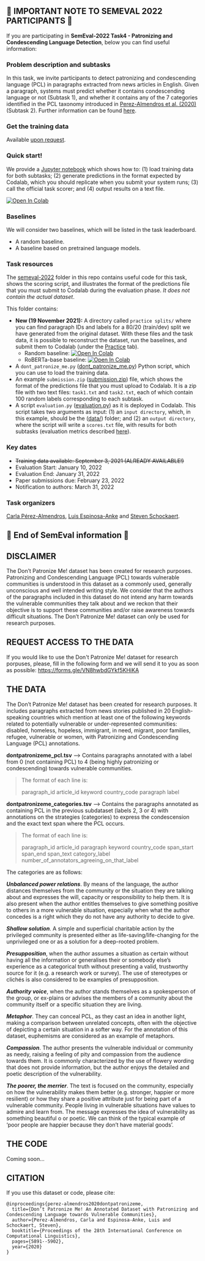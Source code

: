 ## :robot: IMPORTANT NOTE TO SEMEVAL 2022 PARTICIPANTS :robot:

If you are participating in **SemEval-2022 Task4 - Patronizing and Condescending Language Detection**, below you can find useful information:

### Problem description and subtasks

In this task, we invite participants to detect patronizing and condescending language (PCL) in paragraphs extracted from news articles in English. Given a paragraph, systems must predict whether it contains condescending language or not (Subtask 1), and whether it contains any of the 7 categories identified in the PCL taxonomy introduced in [Perez-Almendros et al. (2020)](https://aclanthology.org/2020.coling-main.518/) (Subtask 2). Further information can be found [here](https://sites.google.com/view/pcl-detection-semeval2022/).

### Get the training data

Available [upon request](https://forms.gle/VN8hwbdGYkf5KHiKA).

### Quick start!

We provide a [Jupyter notebook](https://github.com/Perez-AlmendrosC/dontpatronizeme/blob/master/semeval-2022/Semeval_2022_Task_4_Demo.ipynb) which shows how to: (1) load training data for both subtasks; (2) generate predictions in the format expected by Codalab, which you should replicate when you submit your system runs; (3) call the official task scorer; and (4) output results on a text file. 

[![Open In Colab](https://colab.research.google.com/assets/colab-badge.svg)](https://colab.research.google.com/drive/1vNPVN5w_O48pjtRGYhb5hS0sNXThfBwL?usp=sharing)

### Baselines

We will consider two baselines, which will be listed in the task leaderboard.

- A random baseline.
- A baseline based on pretrained language models.

### Task resources

The [semeval-2022](https://github.com/Perez-AlmendrosC/dontpatronizeme/tree/master/semeval-2022) folder in this repo contains useful code for this task, shows the scoring script, and illustrates the format of the predictions file that you must submit to Codalab during the evaluation phase. _It does not contain the actual dataset_.

This folder contains: 

- **New (19 November 2021):** A directory called `practice splits/` where you can find paragraph IDs and labels for a 80/20 (train/dev) split we have generated from the original dataset. With these files and the task data, it is possible to reconstruct the dataset, run the baselines, and submit them to Codalab (under the [Practice](https://competitions.codalab.org/competitions/34344#participate-submit_results) tab). 
  - Random baseline: [![Open In Colab](https://colab.research.google.com/assets/colab-badge.svg)](https://colab.research.google.com/drive/11LvmiLmsMNpNXP-J8j7IsuyQ7ezttrCz?usp=sharing)
  - RoBERTa-base baseline: [![Open In Colab](https://colab.research.google.com/assets/colab-badge.svg)](https://colab.research.google.com/drive/1M5Qx-FVJYNqFdvpJgggIZaWk5SpGS1Nu?usp=sharing)
- A `dont_patronize_me.py` ([dont_patronize_me.py](https://github.com/Perez-AlmendrosC/dontpatronizeme/blob/master/semeval-2022/dont_patronize_me.py)) Python script, which you can use to load the training data.
- An example `submission.zip` ([submission.zip](https://github.com/Perez-AlmendrosC/dontpatronizeme/blob/master/semeval-2022/submission.zip)) file, which shows the format of the predictions file that you must upload to Codalab. It is a zip file with two text files: `task1.txt` and `task2.txt`, each of which contain 100 random labels corresponding to each subtask.
- A script `evaluation.py` ([evaluation.py](https://github.com/Perez-AlmendrosC/dontpatronizeme/blob/master/semeval-2022/evaluation.py)) as it is deployed in Codalab. This script takes two arguments as input: (1) an `input directory`, which, in this example, should be the ([data/](https://github.com/Perez-AlmendrosC/dontpatronizeme/tree/master/semeval-2022/data)) folder; and (2) an `output directory`, where the script will write a `scores.txt` file, with results for both subtasks (evaluation metrics described [here](https://competitions.codalab.org/competitions/34344#learn_the_details-evaluation)). 

### Key dates

- ~~Training data available: September 3, 2021 (ALREADY AVAILABLE!)~~
- Evaluation Start: January 10, 2022
- Evaluation End: January 31, 2022
- Paper submissions due: February 23, 2022
- Notification to authors: March 31, 2022

### Task organizers

[Carla Pérez-Almendros](https://sites.google.com/view/pcl-detection-semeval2022/organizers?authuser=0#h.bqsxq2rlfhth), [Luis Espinosa-Anke](https://sites.google.com/view/pcl-detection-semeval2022/organizers?authuser=0#h.yhdsaayicnzo) and [Steven Schockaert](https://sites.google.com/view/pcl-detection-semeval2022/organizers?authuser=0#h.27dd2fnrzjer).


:robot: End of SemEval information :robot:
---

## DISCLAIMER

The Don’t Patronize Me! dataset has been created for research purposes. Patronizing and Condescending Language (PCL) towards vulnerable communities is understood in this dataset as a commonly used, generally unconscious and well intended writing style. We consider that the authors of the paragraphs included in this dataset do not intend any harm towards the vulnerable communities they talk about and we reckon that their objective is to support these communities and/or raise awareness towards difficult situations. 
The Don’t Patronize Me! dataset can only be used for research purposes. 

## REQUEST ACCESS TO THE DATA
If you would like to use the Don't Patronize Me! dataset for research porpuses, please, fill in the following form and we will send it to you as soon as possible: 
https://forms.gle/VN8hwbdGYkf5KHiKA


## THE DATA

The Don’t Patronize Me! dataset has been created for research purposes. It includes paragraphs extracted from news stories published in 20 English-speaking countries which mention at least one of the following keywords related to potentially vulnerable or under-represented communities: disabled, homeless, hopeless, immigrant, in need, migrant, poor families, refugee, vulnerable or women, with Patronizing and Condescending Language (PCL) annotations.


**dontpatronizeme_pcl.tsv** --> Contains paragraphs annotated with a label from 0 (not containing PCL) to 4 (being highly patronizing or condescending) towards vulnerable communities. 

> The format of each line is: 
> 
> paragraph_id <tab> article_id <tab> keyword <tab> country_code <tab> paragraph <tab> label

**dontpatronizeme_categories.tsv** --> Contains the paragraphs annotated as containing PCL in the previous subdataset (labels 2, 3 or 4) with annotations on the strategies (categories) to express the condescension and the exact text span where the PCL occurs. 

>The format of each line is:
>
> paragraph_id <tab> article_id <tab> paragraph  <tab> keyword  <tab> country_code  <tab> span_start  <tab> span_end  <tab> span_text  <tab> category_label  <tab> number_of_annotators_agreeing_on_that_label

The categories are as follows:

  ***Unbalanced power relations***. By means of the language, the author distances themselves from the community or the situation they are talking about and expresses the will, capacity or responsibility to help them. It is also present when the author entitles themselves to give something positive to others in a more vulnerable situation, especially when what the author concedes is a right which they do not have any authority to decide to give.

  ***Shallow solution***. A simple and superficial charitable action by the privileged community is presented either as life-saving/life-changing for the unprivileged one or as a solution for a deep-rooted problem.

  ***Presupposition***, when the author assumes a situation as certain without having all the information or generalises their or somebody else’s experience as a categorical truth without presenting a valid, trustworthy source for it (e.g. a research work or survey). The use of stereotypes or clichés is also considered to be examples of presupposition.

  ***Authority voice***, when the author stands themselves as a spokesperson of the group, or ex-plains or advises the members of a community about the community itself or a specific situation they are living.

  ***Metaphor***. They can conceal PCL, as they cast an idea in another light, making a comparison between unrelated concepts, often with the objective of depicting a certain situation in a softer way. For the annotation of this dataset, euphemisms are considered as an example of metaphors.

  ***Compassion***. The author presents the vulnerable individual or community as needy, raising a feeling of pity and compassion from the audience towards them. It is commonly characterized by the use of flowery wording that does not provide information, but the author enjoys the detailed and poetic description of the vulnerability.

  ***The poorer, the merrier***. The text is focused on the community, especially on how the vulnerability makes them better (e.g. stronger, happier or more resilient) or how they share a positive attribute just for being part of a vulnerable community. People living in vulnerable situations have values to admire and learn from. The message expresses the idea of vulnerability as something beautiful o or poetic. We can think of the typical example of ‘poor people are happier because they don’t have material goods’.

## THE CODE

Coming soon...

## CITATION

If you use this dataset or code, please cite:

```
@inproceedings{perez-almendros2020dontpatronizeme,
  title={Don’t Patronize Me! An Annotated Dataset with Patronizing and Condescending Language towards Vulnerable Communities},
  author={Perez-Almendros, Carla and Espinosa-Anke, Luis and Schockaert, Steven},
  booktitle={Proceedings of the 28th International Conference on Computational Linguistics},
  pages={5891--5902},
  year={2020}
}
```
